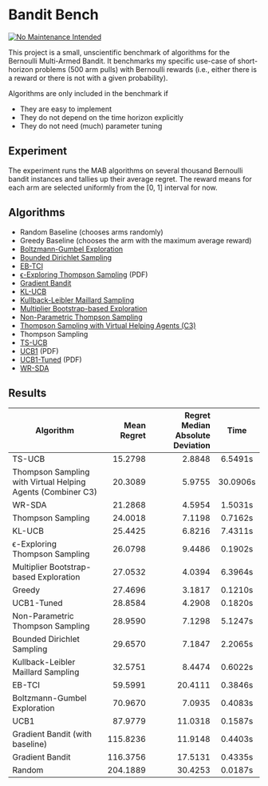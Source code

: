 # Bandit Bench

[![No Maintenance Intended](http://unmaintained.tech/badge.svg)](http://unmaintained.tech/)

This project is a small, unscientific benchmark of algorithms for the Bernoulli
Multi-Armed Bandit. It benchmarks my specific use-case of short-horizon problems
(500 arm pulls) with Bernoulli rewards (i.e., either there is a reward or there
is not with a given probability).

Algorithms are only included in the benchmark if

- They are easy to implement
- They do not depend on the time horizon explicitly
- They do not need (much) parameter tuning

## Experiment

The experiment runs the MAB algorithms on several thousand Bernoulli bandit
instances and tallies up their average regret. The reward means for each arm are selected
uniformly from the \[0, 1\] interval for now.

## Algorithms

- Random Baseline (chooses arms randomly)
- Greedy Baseline (chooses the arm with the maximum average reward)
- [Boltzmann-Gumbel Exploration](https://arxiv.org/abs/1705.10257)
- [Bounded Dirichlet Sampling](https://arxiv.org/abs/2111.09724)
- [EB-TCI](https://arxiv.org/abs/2206.05979)
- [ϵ-Exploring Thompson Sampling](https://proceedings.mlr.press/v202/jin23b/jin23b.pdf) (PDF)
- [Gradient Bandit](https://arxiv.org/abs/2402.17235)
- [KL-UCB](https://arxiv.org/abs/1102.2490)
- [Kullback-Leibler Maillard Sampling](https://arxiv.org/abs/2304.14989)
- [Multiplier Bootstrap-based Exploration](https://arxiv.org/abs/2302.01543)
- [Non-Parametric Thompson Sampling](https://proceedings.mlr.press/v117/riou20a.html)
- [Thompson Sampling with Virtual Helping Agents (C3)](https://arxiv.org/abs/2209.08197)
- Thompson Sampling
- [TS-UCB](https://arxiv.org/abs/2006.06372)
- [UCB1](https://homes.di.unimi.it/~cesabian/Pubblicazioni/ml-02.pdf) (PDF)
- [UCB1-Tuned](https://homes.di.unimi.it/~cesabian/Pubblicazioni/ml-02.pdf) (PDF)
- [WR-SDA](https://arxiv.org/abs/2010.14323)

## Results

<!-- `> cargo run --release` -->
<!-- BEGIN mdsh -->
| Algorithm                                                   | Mean Regret | Regret Median Absolute Deviation |   Time   |
| ----------------------------------------------------------- | ----------: | -------------------------------: | :------: |
| TS-UCB                                                      |     15.2798 |                           2.8848 | 6.5491s  |
| Thompson Sampling with Virtual Helping Agents (Combiner C3) |     20.3089 |                           5.9755 | 30.0906s |
| WR-SDA                                                      |     21.2868 |                           4.5954 | 1.5031s  |
| Thompson Sampling                                           |     24.0018 |                           7.1198 | 0.7162s  |
| KL-UCB                                                      |     25.4425 |                           6.8216 | 7.4311s  |
| ϵ-Exploring Thompson Sampling                               |     26.0798 |                           9.4486 | 0.1902s  |
| Multiplier Bootstrap-based Exploration                      |     27.0532 |                           4.0394 | 6.3964s  |
| Greedy                                                      |     27.4696 |                           3.1817 | 0.1210s  |
| UCB1-Tuned                                                  |     28.8584 |                           4.2908 | 0.1820s  |
| Non-Parametric Thompson Sampling                            |     28.9590 |                           7.1298 | 5.1247s  |
| Bounded Dirichlet Sampling                                  |     29.6570 |                           7.1847 | 2.2065s  |
| Kullback-Leibler Maillard Sampling                          |     32.5751 |                           8.4474 | 0.6022s  |
| EB-TCI                                                      |     59.5991 |                          20.4111 | 0.3846s  |
| Boltzmann-Gumbel Exploration                                |     70.9670 |                           7.0935 | 0.4083s  |
| UCB1                                                        |     87.9779 |                          11.0318 | 0.1587s  |
| Gradient Bandit (with baseline)                             |    115.8236 |                          11.9148 | 0.4403s  |
| Gradient Bandit                                             |    116.3756 |                          17.5131 | 0.4335s  |
| Random                                                      |    204.1889 |                          30.4253 | 0.0187s  |
<!-- END mdsh -->
